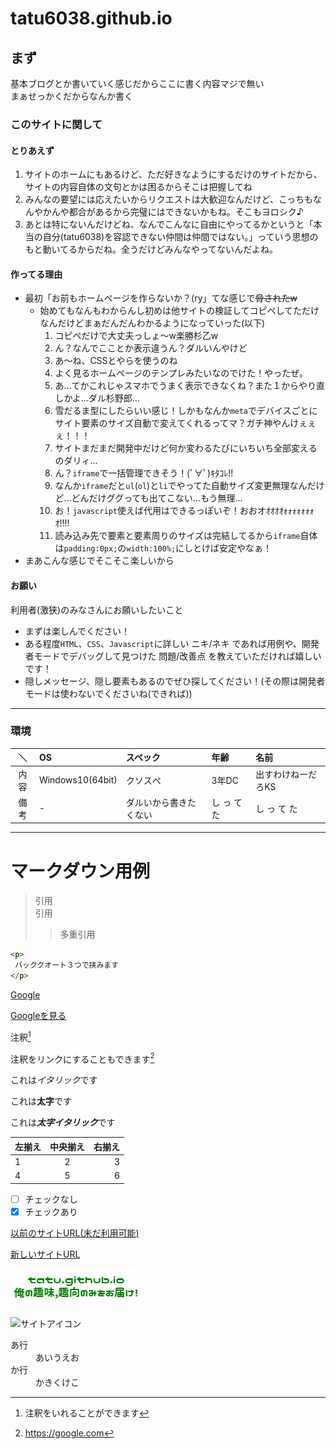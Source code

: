 # **tatu6038.github.io**
## **まず**  
基本ブログとか書いていく感じだからここに書く内容マジで無い  
まぁせっかくだからなんか書く  
### **このサイトに関して**  
#### **とりあえず**
1. サイトのホームにもあるけど、ただ好きなようにするだけのサイトだから、サイトの内容自体の文句とかは困るからそこは把握してね
1. みんなの要望には応えたいからリクエストは大歓迎なんだけど、こっちもなんやかんや都合があるから完璧にはできないかもね。そこもヨロシク♪
1. あとは特にないんだけどね、なんでこんなに自由にやってるかというと「本当の自分(tatu6038)を容認できない仲間は仲間ではない。」っていう思想のもと動いてるからだね。全うだけどみんなやってないんだよね。
#### **作ってる理由**   
* 最初「お前もホームページを作らないか？(ry」てな感じで~~脅されたw~~  
  * 始めてもなんもわからんし初めは他サイトの検証してコピペしてただけなんだけどまぁだんだんわかるようになっていった(以下)  
    1. コピペだけで大丈夫っしょ～w楽勝杉乙w  
    1. ん？なんでこことか表示違うん？ダルいんやけど  
    1. あ～ね、CSSとやらを使うのね  
    1. よく見るホームページのテンプレみたいなのでけた！やったぜ。  
    1. あ…てかこれじゃスマホでうまく表示できなくね？また１からやり直しかよ…ダル杉野郎…  
    1. 雪だるま型にしたらいい感じ！しかもなんか`meta`でデバイスごとにサイト要素のサイズ自動で変えてくれるってマ？ガチ神やんけぇぇぇ！！！  
    1. サイトまだまだ開発中だけど何か変わるたびにいちいち全部変えるのダリィ…  
    1. ん？`iframe`で一括管理できそう！(ﾟ∀ﾟ)ｷﾀｺﾚ!!  
    1. なんか`iframe`だと`ul`(`ol`)と`li`でやってた自動サイズ変更無理なんだけど…どんだけググっても出てこない…もう無理…  
    1. お！`javascript`使えば代用はできるっぽいぞ！おおオｵｵｵｵｫｫｫｫｫｫｫｵ!!!!  
    1. 読み込み先で要素と要素周りのサイズは完結してるから`iframe`自体は`padding:0px;`の`width:100%;`にしとけば安定やなぁ！   
* まあこんな感じでそこそこ楽しいから  
#### **お願い**  
利用者(激狭)のみなさんにお願いしたいこと  
* まずは楽しんでください！  
* ある程度`HTML`、`CSS`、`Javascript`に詳しい ニキ/ネキ であれば用例や、開発者モードでデバッグして見つけた 問題/改善点 を教えていただければ嬉しいです！  
* 隠しメッセージ、隠し要素もあるのでぜひ探してください！(その際は開発者モードは使わないでくださいね(できれば))  
---  
### **環境**
|＼|OS|スペック|年齢|名前|
|:---:|:---|:---|:---|:---|
|内容|Windows10(64bit)|クソスぺ|3年DC|出すわけねーだろKS|
|備考|-|ダルいから書きたくない|し っ て た|し っ て た|
---  
# マークダウン用例  

> 引用  
> 引用
>> 多重引用

```html
<p>
 バッククオート３つで挟みます
</p>
```

[Google](https://google.com)

[Googleを見る]([^Google])
[^Google]: https://google.com

注釈[^注釈1]
[^注釈1]: 注釈をいれることができます

注釈をリンクにすることもできます[^注釈2]
[^注釈2]: https://google.com

これは*イタリック*です

これは**太字**です

これは***太字イタリック***です

|左揃え|中央揃え|右揃え|
|:---|:---:|---:|
|1|2|3|
|4|5|6|

- [ ] チェックなし
- [x] チェックあり

[以前のサイトURL(未だ利用可能)](https://tatu6038.github.io)

[新しいサイトURL](https://www.tatu6038.tk "www.tatu6038.tk")

![サイトアイコン](./headline.png)

![サイトアイコン](https://tatu6038.github.io/headline.png "アイコン画像")

<dl>
 <dt>あ行</dt>
 <dd>あいうえお</dd>
 <dt>か行</dt>
 <dd>かきくけこ</dd>
</dl>
